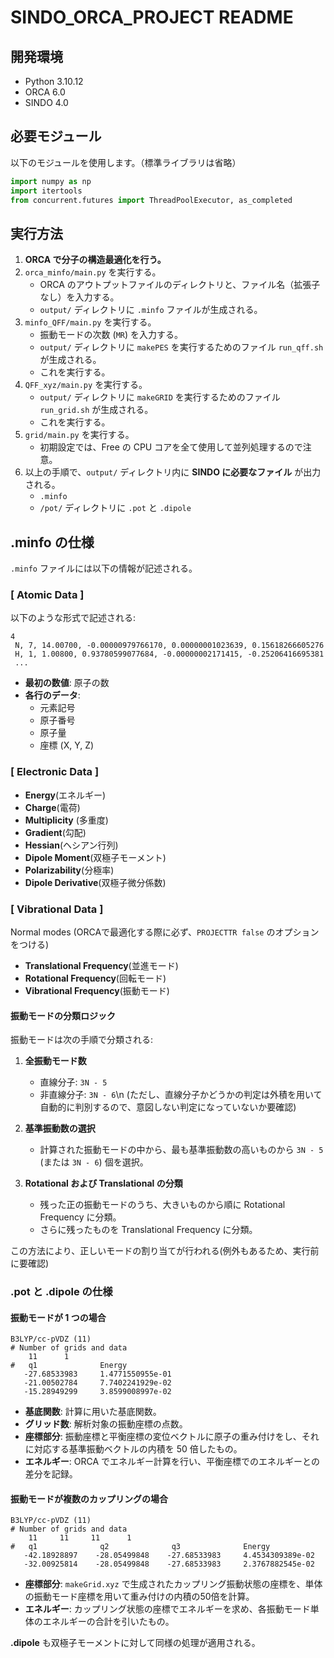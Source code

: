# SINDO_ORCA_PROJECT README

## 開発環境
- Python 3.10.12
- ORCA 6.0
- SINDO 4.0
## 必要モジュール
以下のモジュールを使用します。（標準ライブラリは省略）

```python
import numpy as np
import itertools
from concurrent.futures import ThreadPoolExecutor, as_completed
```

## 実行方法

1. **ORCA で分子の構造最適化を行う。**
2. `orca_minfo/main.py` を実行する。
   - ORCA のアウトプットファイルのディレクトリと、ファイル名（拡張子なし）を入力する。
   - `output/` ディレクトリに `.minfo` ファイルが生成される。
3. `minfo_QFF/main.py` を実行する。
   - 振動モードの次数 (`MR`) を入力する。
   - `output/` ディレクトリに `makePES` を実行するためのファイル `run_qff.sh` が生成される。
   - これを実行する。
4. `QFF_xyz/main.py` を実行する。
   - `output/` ディレクトリに `makeGRID` を実行するためのファイル `run_grid.sh` が生成される。
   - これを実行する。
5. `grid/main.py` を実行する。
   - 初期設定では、Free の CPU コアを全て使用して並列処理するので注意。
6. 以上の手順で、`output/` ディレクトリ内に **SINDO に必要なファイル** が出力される。
   - `.minfo`
   - `/pot/` ディレクトリに `.pot` と `.dipole`

## .minfo の仕様

`.minfo` ファイルには以下の情報が記述される。

### [ Atomic Data ]
以下のような形式で記述される:

```
4
 N, 7, 14.00700, -0.00000979766170, 0.00000001023639, 0.15618266605276
 H, 1, 1.00800, 0.93780599077684, -0.00000002171415, -0.25206416695381
 ...
```

- **最初の数値**: 原子の数
- **各行のデータ**:
  - 元素記号
  - 原子番号
  - 原子量
  - 座標 (X, Y, Z)

### [ Electronic Data ]
- **Energy**(エネルギー)
- **Charge**(電荷)
- **Multiplicity** (多重度)
- **Gradient**(勾配)
- **Hessian**(ヘシアン行列)
- **Dipole Moment**(双極子モーメント)
- **Polarizability**(分極率)
- **Dipole Derivative**(双極子微分係数)

### [ Vibrational Data ]
Normal modes (ORCAで最適化する際に必ず、```PROJECTTR false``` のオプションをつける)
  - **Translational Frequency**(並進モード)
  - **Rotational Frequency**(回転モード)
  - **Vibrational Frequency**(振動モード)

#### 振動モードの分類ロジック

振動モードは次の手順で分類される:

1. **全振動モード数**
   - 直線分子: `3N - 5`
   - 非直線分子: `3N - 6`\n
   (ただし、直線分子かどうかの判定は外積を用いて自動的に判別するので、意図しない判定になっていないか要確認)
2. **基準振動数の選択**
   - 計算された振動モードの中から、最も基準振動数の高いものから `3N - 5` (または `3N - 6`) 個を選択。

3. **Rotational および Translational の分類**
   - 残った正の振動モードのうち、大きいものから順に Rotational Frequency に分類。
   - さらに残ったものを Translational Frequency に分類。

この方法により、正しいモードの割り当てが行われる(例外もあるため、実行前に要確認)

### .pot と .dipole の仕様

#### 振動モードが 1 つの場合
```
B3LYP/cc-pVDZ (11)
# Number of grids and data
    11      1 
#   q1              Energy
   -27.68533983     1.4771550955e-01
   -21.00502784     7.7402241929e-02
   -15.28949299     3.8599008997e-02
```
- **基底関数**: 計算に用いた基底関数。
- **グリッド数**: 解析対象の振動座標の点数。
- **座標部分**: 振動座標と平衡座標の変位ベクトルに原子の重み付けをし、それに対応する基準振動ベクトルの内積を 50 倍したもの。
- **エネルギー**: ORCA でエネルギー計算を行い、平衡座標でのエネルギーとの差分を記録。

#### 振動モードが複数のカップリングの場合
```
B3LYP/cc-pVDZ (11)
# Number of grids and data
    11     11     11      1 
#   q1              q2              q3              Energy
   -42.18928897    -28.05499848    -27.68533983     4.4534309389e-02
   -32.00925814    -28.05499848    -27.68533983     2.3767882545e-02
```
- **座標部分**: `makeGrid.xyz` で生成されたカップリング振動状態の座標を、単体の振動モード座標を用いて重み付けの内積の50倍を計算。
- **エネルギー**: カップリング状態の座標でエネルギーを求め、各振動モード単体のエネルギーの合計を引いたもの。

**.dipole** も双極子モーメントに対して同様の処理が適用される。


